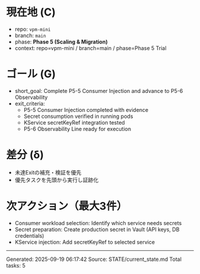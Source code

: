 # 現在地 (C)
- repo: `vpm-mini`
- branch: `main`
- phase: **Phase 5 (Scaling & Migration)**
- context: repo=vpm-mini / branch=main / phase=Phase 5 Trial

# ゴール (G)
- short_goal: Complete P5-5 Consumer Injection and advance to P5-6 Observability
- exit_criteria:
  - P5-5 Consumer Injection completed with evidence
  - Secret consumption verified in running pods
  - KService secretKeyRef integration tested
  - P5-6 Observability Line ready for execution

# 差分 (δ)
- 未達Exitの補充・検証を優先
- 優先タスクを先頭から実行し証跡化

# 次アクション（最大3件）
- Consumer workload selection: Identify which service needs secrets
- Secret preparation: Create production secret in Vault (API keys, DB credentials)
- KService injection: Add secretKeyRef to selected service

---
Generated: 2025-09-19 06:17:42
Source: STATE/current_state.md
Total tasks: 5